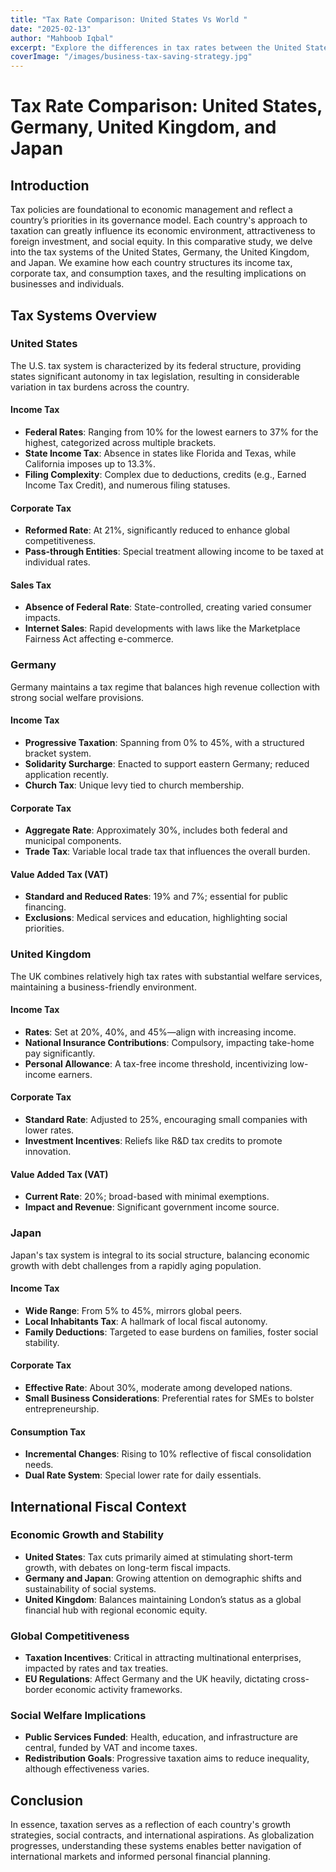 ```yaml
---
title: "Tax Rate Comparison: United States Vs World "
date: "2025-02-13"
author: "Mahboob Iqbal"
excerpt: "Explore the differences in tax rates between the United States and other countries, and understand the impact on businesses and individuals."
coverImage: "/images/business-tax-saving-strategy.jpg"
---
```

# Tax Rate Comparison: United States, Germany, United Kingdom, and Japan

## Introduction

Tax policies are foundational to economic management and reflect a country’s priorities in its governance model. Each country's approach to taxation can greatly influence its economic environment, attractiveness to foreign investment, and social equity. In this comparative study, we delve into the tax systems of the United States, Germany, the United Kingdom, and Japan. We examine how each country structures its income tax, corporate tax, and consumption taxes, and the resulting implications on businesses and individuals.

## Tax Systems Overview

### United States

The U.S. tax system is characterized by its federal structure, providing states significant autonomy in tax legislation, resulting in considerable variation in tax burdens across the country.

#### Income Tax

- **Federal Rates**: Ranging from 10% for the lowest earners to 37% for the highest, categorized across multiple brackets.
- **State Income Tax**: Absence in states like Florida and Texas, while California imposes up to 13.3%.
- **Filing Complexity**: Complex due to deductions, credits (e.g., Earned Income Tax Credit), and numerous filing statuses.

#### Corporate Tax

- **Reformed Rate**: At 21%, significantly reduced to enhance global competitiveness.
- **Pass-through Entities**: Special treatment allowing income to be taxed at individual rates.

#### Sales Tax

- **Absence of Federal Rate**: State-controlled, creating varied consumer impacts.
- **Internet Sales**: Rapid developments with laws like the Marketplace Fairness Act affecting e-commerce.

### Germany

Germany maintains a tax regime that balances high revenue collection with strong social welfare provisions.

#### Income Tax

- **Progressive Taxation**: Spanning from 0% to 45%, with a structured bracket system.
- **Solidarity Surcharge**: Enacted to support eastern Germany; reduced application recently.
- **Church Tax**: Unique levy tied to church membership.

#### Corporate Tax

- **Aggregate Rate**: Approximately 30%, includes both federal and municipal components.
- **Trade Tax**: Variable local trade tax that influences the overall burden.

#### Value Added Tax (VAT)

- **Standard and Reduced Rates**: 19% and 7%; essential for public financing.
- **Exclusions**: Medical services and education, highlighting social priorities.

### United Kingdom

The UK combines relatively high tax rates with substantial welfare services, maintaining a business-friendly environment.

#### Income Tax

- **Rates**: Set at 20%, 40%, and 45%—align with increasing income.
- **National Insurance Contributions**: Compulsory, impacting take-home pay significantly.
- **Personal Allowance**: A tax-free income threshold, incentivizing low-income earners.

#### Corporate Tax

- **Standard Rate**: Adjusted to 25%, encouraging small companies with lower rates.
- **Investment Incentives**: Reliefs like R&D tax credits to promote innovation.

#### Value Added Tax (VAT)

- **Current Rate**: 20%; broad-based with minimal exemptions.
- **Impact and Revenue**: Significant government income source.

### Japan

Japan's tax system is integral to its social structure, balancing economic growth with debt challenges from a rapidly aging population.

#### Income Tax

- **Wide Range**: From 5% to 45%, mirrors global peers.
- **Local Inhabitants Tax**: A hallmark of local fiscal autonomy.
- **Family Deductions**: Targeted to ease burdens on families, foster social stability.

#### Corporate Tax

- **Effective Rate**: About 30%, moderate among developed nations.
- **Small Business Considerations**: Preferential rates for SMEs to bolster entrepreneurship.

#### Consumption Tax

- **Incremental Changes**: Rising to 10% reflective of fiscal consolidation needs.
- **Dual Rate System**: Special lower rate for daily essentials.

## International Fiscal Context

### Economic Growth and Stability

- **United States**: Tax cuts primarily aimed at stimulating short-term growth, with debates on long-term fiscal impacts.
- **Germany and Japan**: Growing attention on demographic shifts and sustainability of social systems.
- **United Kingdom**: Balances maintaining London’s status as a global financial hub with regional economic equity.

### Global Competitiveness

- **Taxation Incentives**: Critical in attracting multinational enterprises, impacted by rates and tax treaties.
- **EU Regulations**: Affect Germany and the UK heavily, dictating cross-border economic activity frameworks.

### Social Welfare Implications

- **Public Services Funded**: Health, education, and infrastructure are central, funded by VAT and income taxes.
- **Redistribution Goals**: Progressive taxation aims to reduce inequality, although effectiveness varies.

## Conclusion

In essence, taxation serves as a reflection of each country's growth strategies, social contracts, and international aspirations. As globalization progresses, understanding these systems enables better navigation of international markets and informed personal financial planning.
